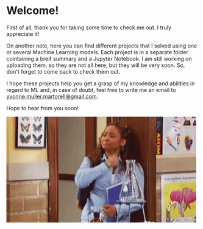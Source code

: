 # Welcome!

First of all, thank you for taking some time to check me out. I truly appreciate it!

On another note, here you can find different projects that I solved using one or several Machine Learning models. Each project is in a separate folder cointaining a breif summary and a Jupyter Notebook. I am still working on uploading them, so they are not all here, but they will be very soon. So, don't forget to come back to check them out.

I hope these projects help you get a grasp of my knowledge and abilities in regard to ML and, in case of doubt, feel free to write me an email to yvonne.muller.martorell@gmail.com.

Hope to hear from you soon!

![Peace out](/Images/peace_out.gif)
